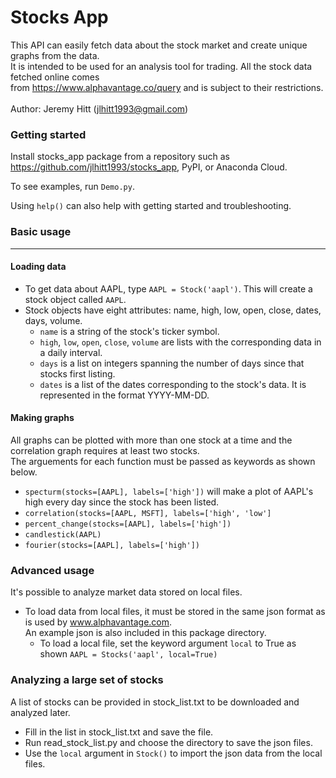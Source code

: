 # Stocks App

This API can easily fetch data about the stock market and create
unique graphs from the data. <br> It is intended to be used for an analysis
tool for trading. All the stock data fetched online comes <br> from 
https://www.alphavantage.co/query and is subject to their restrictions.
<br><br> Author: Jeremy Hitt (jlhitt1993@gmail.com)

### Getting started

Install stocks_app package from a repository such as https://github.com/jlhitt1993/stocks_app,
PyPI, or Anaconda Cloud.

To see examples, run `Demo.py`.

Using `help()` can also help with getting started and troubleshooting.

### Basic usage
_______________

#### Loading data

- To get data about AAPL, type `AAPL = Stock('aapl')`. This will create
a stock object called `AAPL`.
- Stock objects have eight attributes: name, high, low, open, close,
    dates, days, volume.
    - `name` is a string of the stock's ticker symbol.
    - `high`, `low`, `open`, `close`, `volume` are lists with the 
    corresponding data in a daily interval.
    - `days` is a list on integers spanning the number of days 
    since that stocks first listing.
    - `dates` is a list of the dates corresponding to the stock's data.
    It is represented in the format YYYY-MM-DD.
    
#### Making graphs

All graphs can be plotted with more than one stock at a time and
the correlation graph requires at least two stocks. <br> The arguements 
for each function must be passed as keywords as shown below.
- `specturm(stocks=[AAPL], labels=['high'])` will make a plot of AAPL's high
every day since the stock has been listed.
- `correlation(stocks=[AAPL, MSFT], labels=['high', 'low']`
- `percent_change(stocks=[AAPL], labels=['high'])`
- `candlestick(AAPL)`
- `fourier(stocks=[AAPL], labels=['high'])`

### Advanced usage

It's possible to analyze market data stored on local files.
- To load data from local files, it must be stored in the same json 
format as is used by www.alphavantage.com. <br> An example json is also 
included in this package directory.
    - To load a local file, set the keyword argument `local` to True as shown 
`AAPL = Stocks('aapl', local=True)`

### Analyzing a large set of stocks

A list of stocks can be provided in stock_list.txt to be downloaded and analyzed later.
- Fill in the list in stock_list.txt and save the file. 
- Run read_stock_list.py and choose the directory to save the json files.
- Use the `local` argument in `Stock()` to import the json data from the local files.